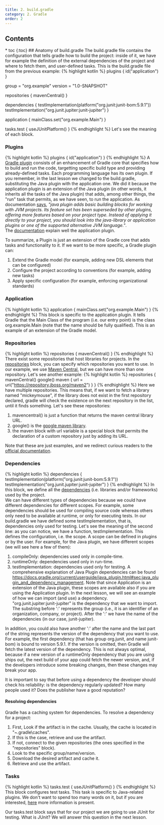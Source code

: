```yaml
---
title: 2. build.gradle 
category: 2. Gradle
order: 2
---
```

<h2>Contents</h2>
* toc
{:toc}
## Anatomy of build.gradle
The build.gradle file contains the configuration that tells gradle how to build the project: inside of it, we have for example the definition of the external dependencies of the project and where to fetch them, and user-defined tasks.
This is the build.gradle file from the previous example:
{% highlight kotlin %}
plugins {
    id("application")
}

group = "org.example"
version = "1.0-SNAPSHOT"

repositories {
    mavenCentral()
}

dependencies {
    testImplementation(platform("org.junit:junit-bom:5.9.1"))
    testImplementation("org.junit.jupiter:junit-jupiter")
}

application {
    mainClass.set("org.example.Main")
}

tasks.test {
    useJUnitPlatform()
}
{% endhighlight %}
Let's see the meaning of each block.
### Plugins
{% highlight kotlin %}
plugins {
    id("application")
}
{% endhighlight %}
A <a href="https://docs.gradle.org/current/userguide/plugins.html">Gradle plugin</a> consists of an enhancement of Gradle core that specifies how to build and run the code, targetting specific build type and providing already-defined tasks. Each programming language has its own plugin. If you remember, in the last lesson we changed to the build.gradle, substituting the Java plugin with the application one. We did it because the application plugin is an extension of the Java plugin (in other words, it inherits all the tasks of the Java plugin) that adds, among other things, the "run" task that permits, as we have seen, to run the application. As documentation <a href="https://docs.gradle.org/current/userguide/java_plugin.html#java_plugin">says</a>, *"java plugin adds basic building blocks for working with JVM projects. Its feature set has been superseded by other plugins, offering more features based on your project type. Instead of applying it directly to your project, you should look into the java-library or application plugins or one of the supported alternative JVM language."*.  
The <a href="https://docs.gradle.org/current/userguide/application_plugin.html">documentation</a> explain well the application plugin.  

To summarize, a Plugin is just an extension of the Gradle core that adds tasks and functionality to it.  If we want to be more specific, a Gradle plugin can:
1. Extend the Gradle model (for example, adding new DSL elements that can be configured)
2. Configure the project according to conventions (for example, adding new tasks)
3. Apply specific configuration (for example, enforcing organizational standards)
### Application
{% highlight kotlin %}
application {
    mainClass.set("org.example.Main")
}
{% endhighlight %}
This block is specific to the application plugin. It tells Gradle that the Main Class of the program (i.e. our entry point) is the class org.example.Main (note that the name should be fully qualified). This is an example of an extension of the Gradle model.
### Repositories
{% highlight kotlin %}
repositories {
    mavenCentral()
}
{% endhighlight %}
There exist some repositories that host libraries for projects. In the <a href="https://docs.gradle.org/current/userguide/declaring_repositories.html">repositories</a> block, you can specify which repositories you want to use. In our example, we use <a href="https://repo.maven.apache.org/maven2/">Maven Central</a>, but we can have more than one repository. Let's see another example:
{% highlight kotlin %}
repositories {
    mavenCentral()
    google()
    maven {
        url = uri("https://repository.jboss.org/maven2")
    }
}
{% endhighlight %}
Here we have multiple repositories. This means that, if we want to fetch a library named "mickeymouse", if the library does not exist in the first repository declared, gradle will check the existence on the next repository in the list, until it finds something. Let's see these repositories:
1. mavencentral() is just a function that returns the maven central library URL.
2. google() is the <a href="https://maven.google.com/web/index.html">google maven library</a>.
3. the maven block with url variable is a special block that permits the declaration of a custom repository just by adding its URL.  

Note that these are just examples, and we redirect curious readers to the <a href="https://docs.gradle.org/current/userguide/declaring_repositories.html">official documentation</a>.
### Dependencies
{% highlight kotlin %}
dependencies {
    testImplementation(platform("org.junit:junit-bom:5.9.1"))
    testImplementation("org.junit.jupiter:junit-jupiter")
}
{% endhighlight %}
In this block, we define all the <a href="https://docs.gradle.org/current/userguide/declaring_dependencies.html#declaring-dependencies">dependencies</a> (i.e. libraries and/or frameworks) used by the project.  
We can have different types of dependencies because we could have different dependencies for different scopes. For example, some dependencies should be used for compiling source code whereas others only need to be available at runtime, or only for executing tests. In our build.gradle we have defined some testImplementation, that is, dependencies only used for testing. Let's see the meaning of the second line: as you can notice, we have a function, testImplementation. This defines the configuration, i.e. the scope. A scope can be defined in plugins or by the user. For example, for the Java plugin, we have different scopes (we will see here a few of them):
1. compileOnly: dependencies used only in compile-time.
2. runtimeOnly: dependencies used only in run-time.
3. testImplementation: dependencies used only for testing.
A comprehensive explanation of Java Plugin dependencies can be found <a href="https://docs.gradle.org/current/userguide/java_plugin.html#sec:java_plugin_and_dependency_management">https://docs.gradle.org/current/userguide/java_plugin.html#sec:java_plugin_and_dependency_management</a>. Note that since Application is an extension of the Java plugin, these scopes are available also if you are using the Application plugin. In the next lesson, we will see an example of how we can import (and use) a dependency.  
"org.junit.jupiter:junit-jupiter" is the dependency that we want to import. The substring before ':' represents the group (i.e., it is an identifier of an organization, company, or project). After the ':' we have the name of the dependencies (in our case, junit-jupiter).  

In addition, you could also have another ':' after the name and the last part of the string represents the version of the dependency that you want to use. For example, the first dependency (that has group org.junit, and name junit-bom) is bound to version 5.9.1. If the version is omitted, then Gradle will fetch the latest version of the dependency. This is not always optimal, because if a new version of a runtimeOnly dependency that you are using ships out, the next build of your app could fetch the newer version, and, if the developers introduce some breaking changes, then these changes may break your app.  

It is important to say that before using a dependency the developer should check his reliability: is the dependency regularly updated? How many people used it? Does the publisher have a good reputation?
#### Resolving dependencies
Gradle has a caching system for dependencies. To resolve a dependency for a project:
1. First, Look if the artifact is in the cache. Usually, the cache is located in "~\.gradle\caches".  
2. If this is the case, retrieve and use the artifact.
3. If not, connect to the given repositories (the ones specified in the "repositories" block).
4. Look to the specific group/name/version.
5. Download the desired artifact and cache it.
6. Retrieve and use the artifact.
### Tasks
{% highlight kotlin %}
tasks.test {
    useJUnitPlatform()
}
{% endhighlight %}
This block configures test tasks. This task is specific to Java-related plugins. We don't want to spend too many words on it, but if you are interested, <a href="https://docs.gradle.org/current/userguide/java_testing.html">here</a> more information is present. 

Our tasks.test block says that for our project we are going to use JUnit for testing. What is JUnit? We will answer this question in the next lesson.